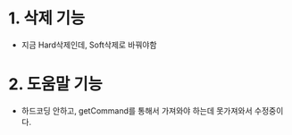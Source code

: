 # 1. 삭제 기능

- 지금 Hard삭제인데, Soft삭제로 바꿔야함

# 2. 도움말 기능

- 하드코딩 안하고, getCommand를 통해서 가져와야 하는데 못가져와서 수정중이다.
